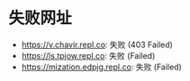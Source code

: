 # 失败网址
- https://v.chavir.repl.co: 失败 (403
Failed)
- https://ls.tpjow.repl.co: 失败 (Failed)
- https://mization.edpjg.repl.co: 失败 (Failed)
